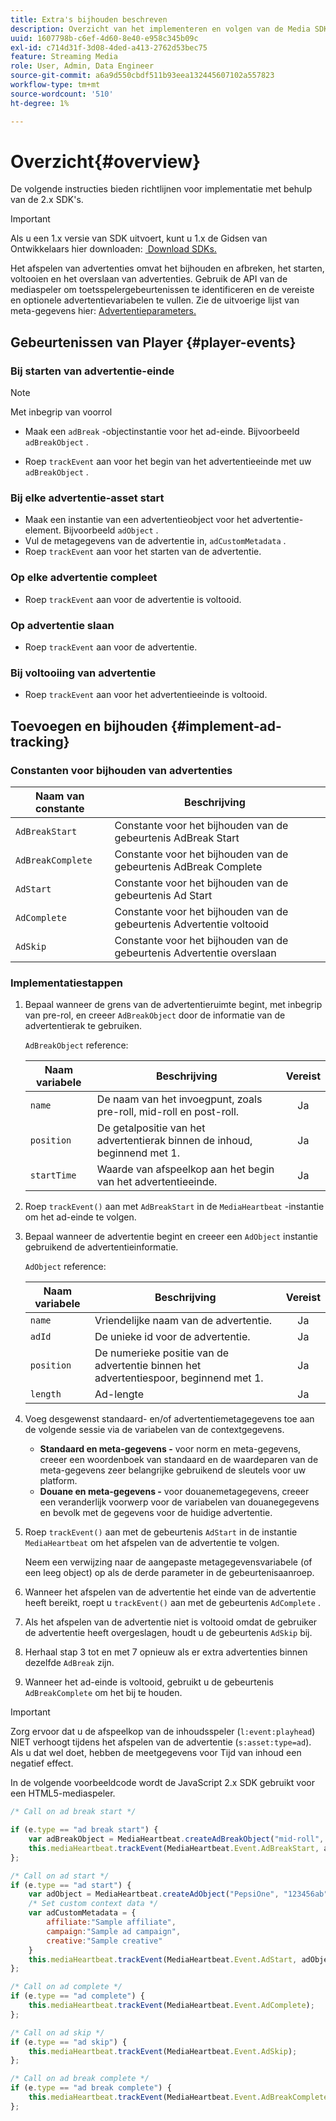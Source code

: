 ```yaml
---
title: Extra's bijhouden beschreven
description: Overzicht van het implementeren en volgen van de Media SDK.
uuid: 1607798b-c6ef-4d60-8e40-e958c345b09c
exl-id: c714d31f-3d08-4ded-a413-2762d53bec75
feature: Streaming Media
role: User, Admin, Data Engineer
source-git-commit: a6a9d550cbdf511b93eea132445607102a557823
workflow-type: tm+mt
source-wordcount: '510'
ht-degree: 1%

---
```


# Overzicht{#overview}

De volgende instructies bieden richtlijnen voor implementatie met behulp van de 2.x SDK&#39;s.

>[!IMPORTANT]
>
>Als u een 1.x versie van SDK uitvoert, kunt u 1.x de Gidsen van Ontwikkelaars hier downloaden: [&#x200B; Download SDKs.](/help/getting-started/download-sdks.md)

Het afspelen van advertenties omvat het bijhouden en afbreken, het starten, voltooien en het overslaan van advertenties. Gebruik de API van de mediaspeler om toetsspelergebeurtenissen te identificeren en de vereiste en optionele advertentievariabelen te vullen. Zie de uitvoerige lijst van meta-gegevens hier: [&#x200B; Advertentieparameters.](../../implementation/variables/ad-parameters.md)

## Gebeurtenissen van Player {#player-events}


### Bij starten van advertentie-einde

>[!NOTE]
>Met inbegrip van voorrol

* Maak een `adBreak` -objectinstantie voor het ad-einde. Bijvoorbeeld `adBreakObject` .

* Roep `trackEvent` aan voor het begin van het advertentieeinde met uw `adBreakObject` .

### Bij elke advertentie-asset start

* Maak een instantie van een advertentieobject voor het advertentie-element. Bijvoorbeeld `adObject` .
* Vul de metagegevens van de advertentie in, `adCustomMetadata` .
* Roep `trackEvent` aan voor het starten van de advertentie.

### Op elke advertentie compleet

* Roep `trackEvent` aan voor de advertentie is voltooid.

### Op advertentie slaan

* Roep `trackEvent` aan voor de advertentie.

### Bij voltooiing van advertentie

* Roep `trackEvent` aan voor het advertentieeinde is voltooid.

## Toevoegen en bijhouden {#implement-ad-tracking}

### Constanten voor bijhouden van advertenties

| Naam van constante | Beschrijving   |
|---|---|
| `AdBreakStart` | Constante voor het bijhouden van de gebeurtenis AdBreak Start |
| `AdBreakComplete` | Constante voor het bijhouden van de gebeurtenis AdBreak Complete |
| `AdStart` | Constante voor het bijhouden van de gebeurtenis Ad Start |
| `AdComplete` | Constante voor het bijhouden van de gebeurtenis Advertentie voltooid |
| `AdSkip` | Constante voor het bijhouden van de gebeurtenis Advertentie overslaan |

### Implementatiestappen

1. Bepaal wanneer de grens van de advertentieruimte begint, met inbegrip van pre-rol, en creeer `AdBreakObject` door de informatie van de advertentierak te gebruiken.

   `AdBreakObject` reference:

   | Naam variabele | Beschrijving | Vereist |
   | --- | --- | :---: |
   | `name` | De naam van het invoegpunt, zoals pre-roll, mid-roll en post-roll. | Ja |
   | `position` | De getalpositie van het advertentierak binnen de inhoud, beginnend met 1. | Ja |
   | `startTime` | Waarde van afspeelkop aan het begin van het advertentieeinde. | Ja |

1. Roep `trackEvent()` aan met `AdBreakStart` in de `MediaHeartbeat` -instantie om het ad-einde te volgen.

1. Bepaal wanneer de advertentie begint en creeer een `AdObject` instantie gebruikend de advertentieinformatie.

   `AdObject` reference:

   | Naam variabele | Beschrijving | Vereist |
   | --- | --- | :---: |
   | `name` | Vriendelijke naam van de advertentie. | Ja |
   | `adId` | De unieke id voor de advertentie. | Ja |
   | `position` | De numerieke positie van de advertentie binnen het advertentiespoor, beginnend met 1. | Ja |
   | `length` | Ad-lengte | Ja |

1. Voeg desgewenst standaard- en/of advertentiemetagegevens toe aan de volgende sessie via de variabelen van de contextgegevens.

   * **Standaard en meta-gegevens -** voor norm en meta-gegevens, creeer een woordenboek van standaard en de waardeparen van de meta-gegevens zeer belangrijke gebruikend de sleutels voor uw platform.
   * **Douane en meta-gegevens -** voor douanemetagegevens, creeer een veranderlijk voorwerp voor de variabelen van douanegegevens en bevolk met de gegevens voor de huidige advertentie.

1. Roep `trackEvent()` aan met de gebeurtenis `AdStart` in de instantie `MediaHeartbeat` om het afspelen van de advertentie te volgen.

   Neem een verwijzing naar de aangepaste metagegevensvariabele (of een leeg object) op als de derde parameter in de gebeurtenisaanroep.

1. Wanneer het afspelen van de advertentie het einde van de advertentie heeft bereikt, roept u `trackEvent()` aan met de gebeurtenis `AdComplete` .

1. Als het afspelen van de advertentie niet is voltooid omdat de gebruiker de advertentie heeft overgeslagen, houdt u de gebeurtenis `AdSkip` bij.
1. Herhaal stap 3 tot en met 7 opnieuw als er extra advertenties binnen dezelfde `AdBreak` zijn.
1. Wanneer het ad-einde is voltooid, gebruikt u de gebeurtenis `AdBreakComplete` om het bij te houden.

>[!IMPORTANT]
>
>Zorg ervoor dat u de afspeelkop van de inhoudsspeler (`l:event:playhead`) NIET verhoogt tijdens het afspelen van de advertentie (`s:asset:type=ad`). Als u dat wel doet, hebben de meetgegevens voor Tijd van inhoud een negatief effect.

In de volgende voorbeeldcode wordt de JavaScript 2.x SDK gebruikt voor een HTML5-mediaspeler.

```js
/* Call on ad break start */

if (e.type == "ad break start") {
    var adBreakObject = MediaHeartbeat.createAdBreakObject("mid-roll", 2, 500);
    this.mediaHeartbeat.trackEvent(MediaHeartbeat.Event.AdBreakStart, adBreakObject);
};

/* Call on ad start */
if (e.type == "ad start") {
    var adObject = MediaHeartbeat.createAdObject("PepsiOne", "123456ab", 1, 30);
    /* Set custom context data */
    var adCustomMetadata = {
        affiliate:"Sample affiliate",
        campaign:"Sample ad campaign",
        creative:"Sample creative"
    }
    this.mediaHeartbeat.trackEvent(MediaHeartbeat.Event.AdStart, adObject, adCustomMetadata);
};

/* Call on ad complete */
if (e.type == "ad complete") {
    this.mediaHeartbeat.trackEvent(MediaHeartbeat.Event.AdComplete);
};

/* Call on ad skip */
if (e.type == "ad skip") {
    this.mediaHeartbeat.trackEvent(MediaHeartbeat.Event.AdSkip);
};

/* Call on ad break complete */
if (e.type == "ad break complete") {
    this.mediaHeartbeat.trackEvent(MediaHeartbeat.Event.AdBreakComplete);
};
```

